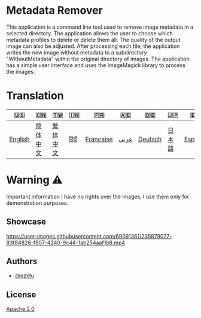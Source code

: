 # Metadata Remover

This application is a command line tool used to remove image metadata in a selected directory. The application allows the user to choose which metadata profiles to delete or delete them all. The quality of the output image can also be adjusted. After processing each file, the application writes the new image without metadata to a subdirectory "WithoutMetadata" within the original directory of images. The application has a simple user interface and uses the ImageMagick library to process the images.

# Translation
| 🇺🇸 | 🇨🇳 | 🇹🇼 | 🇮🇳 | 🇫🇷 | 🇦🇪 | 🇩🇪 | 🇯🇵 | 🇪🇸 |
|-----|-----|-----|-----|-----|-----|-----|-----|-----|
| [English](README.md) | [简体中文](README.zh-CN.md) | [繁体中文](README.zh-TW.md) | [हिंदी](README.hi.md) | [Française](README.fr.md) | [عربى](README.ar.md) | [Deutsch](README.de.md) | [日本語](README.ja.md) | [Español](README.es.md) |

# Warning ⚠️
Important information I have no rights over the images, I use them only for demonstration purposes.

## Showcase

https://user-images.githubusercontent.com/69091361/235879077-83f84826-f807-4240-9c44-1ab254aaf1b8.mp4

## Authors

- [@qzxtu](https://www.github.com/qzxtu)

## License

[Apache 2.0](https://choosealicense.com/licenses/apache-2.0/)
